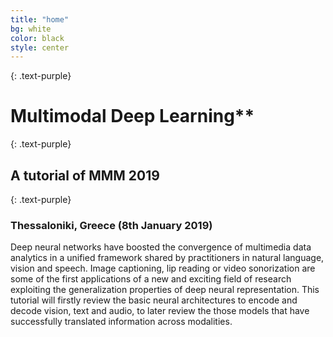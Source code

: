 ```yaml
---
title: "home"
bg: white
color: black
style: center
---
```



{: .text-purple}
# Multimodal Deep Learning**
{: .text-purple}
## A tutorial of MMM 2019  
{: .text-purple}

### Thessaloniki, Greece (8th January 2019)

Deep neural networks have boosted the convergence of multimedia data analytics in a unified framework shared by practitioners in natural language, vision and speech. Image captioning, lip reading or video sonorization are some of the first applications of a new and exciting field of research exploiting the generalization properties of deep neural representation. This tutorial will firstly review the basic neural architectures to encode and decode vision, text and audio, to later review the those models that have successfully translated information across modalities.
